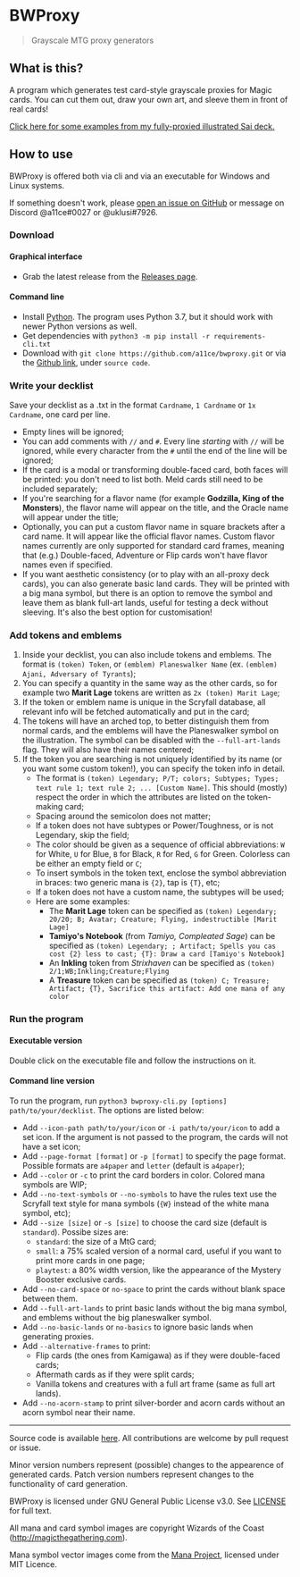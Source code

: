 # BWProxy

> Grayscale MTG proxy generators 

## What is this?

A program which generates test card-style grayscale proxies for Magic cards. You can cut them out, draw your own art, and sleeve them in front of real cards! 

[Click here for some examples from my fully-proxied illustrated Sai deck.](https://raw.githubusercontent.com/a11ce/bwproxy/main/docs/exampleCards.jpg)

## How to use

BWProxy is offered both via cli and via an executable for Windows and Linux systems.

If something doesn't work, please [open an issue on GitHub](https://github.com/a11ce/bwproxy/issues/new/choose) or message on Discord @a11ce#0027 or @uklusi#7926.

### Download

#### Graphical interface

* Grab the latest release from the [Releases page](https://github.com/a11ce/bwproxy/releases/latest).

#### Command line

* Install [Python](https://www.python.org). The program uses Python 3.7, but it should work with newer Python versions as well.
* Get dependencies with `python3 -m pip install -r requirements-cli.txt`
* Download with `git clone https://github.com/a11ce/bwproxy.git` or via the [Github link](https://github.com/a11ce/bwproxy/releases/latest), under `source code`.

### Write your decklist 

Save your decklist as a .txt in the format `Cardname`, `1 Cardname` or `1x Cardname`, one card per line.

- Empty lines will be ignored;
- You can add comments with `//` and `#`. Every line *starting* with `//` will be ignored, while every character from the `#` until the end of the line will be ignored;
- If the card is a modal or transforming double-faced card, both faces will be printed: you don't need to list both. Meld cards still need to be included separately;
- If you're searching for a flavor name (for example **Godzilla, King of the Monsters**), the flavor name will appear on the title, and the Oracle name will appear under the title;
- Optionally, you can put a custom flavor name in square brackets after a card name. It will appear like the official flavor names. Custom flavor names currently are only supported for standard card frames, meaning that (e.g.) Double-faced, Adventure or Flip cards won't have flavor names even if specified.
- If you want aesthetic consistency (or to play with an all-proxy deck cards), you can also generate basic land cards. They will be printed with a big mana symbol, but there is an option to remove the symbol and leave them as blank full-art lands, useful for testing a deck without sleeving. It's also the best option for customisation!

### Add tokens and emblems

1. Inside your decklist, you can also include tokens and emblems. The format is `(token) Token`, or `(emblem) Planeswalker Name` (ex. `(emblem) Ajani, Adversary of Tyrants`);
1. You can specify a quantity in the same way as the other cards, so for example two **Marit Lage** tokens are written as `2x (token) Marit Lage`;
1. If the token or emblem name is unique in the Scryfall database, all relevant info will be fetched automatically and put in the card;
1. The tokens will have an arched top, to better distinguish them from normal cards, and the emblems will have the Planeswalker symbol on the illustration. The symbol can be disabled with the `--full-art-lands` flag. They will also have their names centered;
1. If the token you are searching is not uniquely identified by its name (or you want some custom token!), you can specify the token info in detail.
    - The format is `(token) Legendary; P/T; colors; Subtypes; Types; text rule 1; text rule 2; ... [Custom Name]`. This should (mostly) respect the order in which the attributes are listed on the token-making card;
    - Spacing around the semicolon does not matter;
    - If a token does not have subtypes or Power/Toughness, or is not Legendary, skip the field;
    - The color should be given as a sequence of official abbreviations: `W` for White, `U` for Blue, `B` for Black, `R` for Red, `G` for Green. Colorless can be either an empty field or `C`;
    - To insert symbols in the token text, enclose the symbol abbreviation in braces: two generic mana is `{2}`, tap is `{T}`, etc;
    - If a token does not have a custom name, the subtypes will be used;
    - Here are some examples:
        - The **Marit Lage** token can be specified as `(token) Legendary; 20/20; B; Avatar; Creature; Flying, indestructible [Marit Lage]`
        - **Tamiyo's Notebook** (from *Tamiyo, Compleated Sage*) can be specified as `(token) Legendary; ; Artifact; Spells you cas cost {2} less to cast; {T}: Draw a card [Tamiyo's Notebook]`
        - An **Inkling** token from *Strixhaven* can be specified as `(token) 2/1;WB;Inkling;Creature;Flying`
        - A **Treasure** token can be specified as `(token) C; Treasure; Artifact; {T}, Sacrifice this artifact: Add one mana of any color`

### Run the program

#### Executable version

Double click on the executable file and follow the instructions on it.

#### Command line version

To run the program, run `python3 bwproxy-cli.py [options] path/to/your/decklist`. The options are listed below:

- Add `--icon-path path/to/your/icon` or `-i path/to/your/icon` to add a set icon. If the argument is not passed to the program, the cards will not have a set icon;
- Add `--page-format [format]` or `-p [format]` to specify the page format. Possible formats are `a4paper` and `letter` (default is `a4paper`);
- Add `--color` or `-c` to print the card borders in color. Colored mana symbols are WIP;
- Add `--no-text-symbols` or `--no-symbols` to have the rules text use the Scryfall text style for mana symbols (`{W}` instead of the white mana symbol, etc);
- Add `--size [size]` or `-s [size]` to choose the card size (default is `standard`). Possibe sizes are:
    - `standard`: the size of a MtG card;
    - `small`: a 75% scaled version of a normal card, useful if you want to print more cards in one page;
    - `playtest`: a 80% width version, like the appearance of the Mystery Booster exclusive cards.
- Add `--no-card-space` or `no-space` to print the cards without blank space between them.
- Add `--full-art-lands` to print basic lands without the big mana symbol, and emblems without the big planeswalker symbol.
- Add `--no-basic-lands` or `no-basics` to ignore basic lands when generating proxies.
- Add `--alternative-frames` to print:
    - Flip cards (the ones from Kamigawa) as if they were double-faced cards;
    - Aftermath cards as if they were split cards;
    - Vanilla tokens and creatures with a full art frame (same as full art lands).
- Add `--no-acorn-stamp` to print silver-border and acorn cards without an acorn symbol near their name.

--- 

Source code is available [here](https://github.com/a11ce/bwproxy). All contributions are welcome by pull request or issue.

Minor version numbers represent (possible) changes to the appearence of generated cards. Patch version numbers represent changes to the functionality of card generation.

BWProxy is licensed under GNU General Public License v3.0. See [LICENSE](https://github.com/a11ce/bwproxy/blob/main/LICENSE) for full text.

All mana and card symbol images are copyright Wizards of the Coast (http://magicthegathering.com).

Mana symbol vector images come from the [Mana Project](http://mana.andrewgioia.com/), licensed under MIT Licence.
